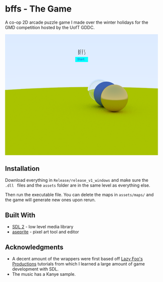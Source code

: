 # bffs - The Game

A co-op 2D arcade puzzle game I made over the winter holidays for the GMD competition hosted by the UofT GDDC. 

![](menu.png)

## Installation

Download everything in ` Release/release_v1_windows ` and make sure the ` .dll  ` files and the ` assets ` folder are in the same level as everything else.

Then run the executable file. You can delete the maps in ` assets/maps/ ` and the game will generate new ones upon rerun.

## Built With

* [SDL 2](https://www.libsdl.org/) - low level media library
* [aseprite](https://www.aseprite.org/) - pixel art tool and editor

## Acknowledgments

* A decent amount of the wrappers were first based off [Lazy Foo's Productions](http://lazyfoo.net/tutorials/SDL/index.php) tutorials from which I learned a large amount of game development with SDL.
* The music has a Kanye sample. 
